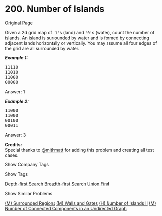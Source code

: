 # 200. Number of Islands

[Original Page](https://leetcode.com/problems/number-of-islands/)

Given a 2d grid map of `'1'`s (land) and `'0'`s (water), count the number of islands. An island is surrounded by water and is formed by connecting adjacent lands horizontally or vertically. You may assume all four edges of the grid are all surrounded by water.

_**Example 1:**_

<pre>11110  
11010  
11000  
00000</pre>

Answer: 1

_**Example 2:**_

<pre>11000  
11000  
00100  
00011</pre>

Answer: 3

**Credits:**  
Special thanks to [@mithmatt](https://leetcode.com/discuss/user/mithmatt) for adding this problem and creating all test cases.

<div>

<div id="company_tags" class="btn btn-xs btn-warning">Show Company Tags</div>

<span class="hidebutton" style="display: none;">[Amazon](/company/amazon/) [Microsoft](/company/microsoft/) [Google](/company/google/) [Facebook](/company/facebook/) [Zenefits](/company/zenefits/)</span></div>

<div>

<div id="tags" class="btn btn-xs btn-warning">Show Tags</div>

<span class="hidebutton">[Depth-first Search](/tag/depth-first-search/) [Breadth-first Search](/tag/breadth-first-search/) [Union Find](/tag/union-find/)</span></div>

<div>

<div id="similar" class="btn btn-xs btn-warning">Show Similar Problems</div>

<span class="hidebutton">[(M) Surrounded Regions](/problems/surrounded-regions/) [(M) Walls and Gates](/problems/walls-and-gates/) [(H) Number of Islands II](/problems/number-of-islands-ii/) [(M) Number of Connected Components in an Undirected Graph](/problems/number-of-connected-components-in-an-undirected-graph/)</span></div>